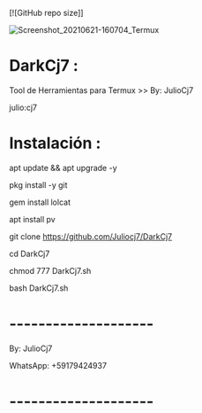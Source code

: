 [![GitHub repo size]]

![Screenshot_20210621-160704_Termux](https://user-images.githubusercontent.com/81049859/122821939-7212b000-d2ab-11eb-975a-66e1a5d00868.png)
# DarkCj7 :
Tool de Herramientas para Termux >> By: JulioCj7

julio:cj7

# Instalación :

apt update && apt upgrade -y

pkg install -y git

gem install lolcat

apt install pv

git clone https://github.com/Juliocj7/DarkCj7

cd DarkCj7

chmod 777 DarkCj7.sh

bash DarkCj7.sh

# --------------------

By: JulioCj7

WhatsApp: +59179424937

# --------------------
